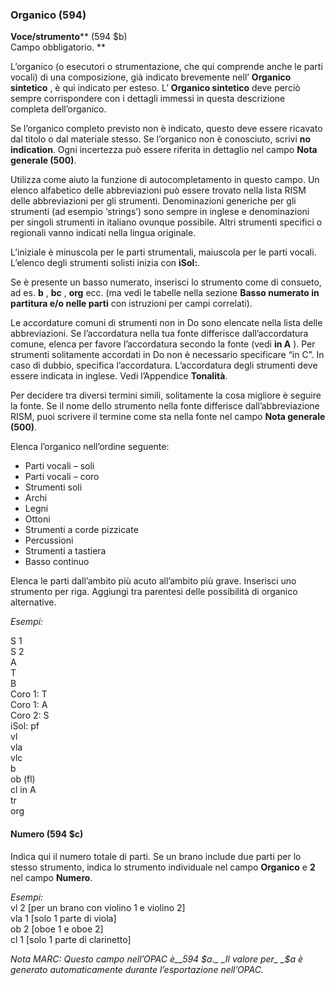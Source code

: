 ### **Organico**  (594)

**Voce/strumento****  (594 $b)  
 Campo obbligatorio. **

L’organico (o esecutori o strumentazione, che qui comprende anche le parti vocali) di una composizione, già indicato brevemente nell’ **Organico sintetico** , è qui indicato per esteso. L’ **Organico sintetico** deve perciò sempre corrispondere con i dettagli immessi in questa descrizione completa dell’organico.

Se l’organico completo previsto non è indicato, questo deve essere ricavato dal titolo o dal materiale stesso. Se l’organico non è conosciuto, scrivi **no indication**. Ogni incertezza può essere riferita in dettaglio nel campo **Nota generale (500)**.  

Utilizza come aiuto la funzione di autocompletamento in questo campo. Un elenco alfabetico delle abbreviazioni può essere trovato nella lista RISM delle abbreviazioni per gli strumenti. Denominazioni generiche per gli strumenti (ad esempio ‘strings’) sono sempre in inglese e denominazioni per singoli strumenti in italiano ovunque possibile. Altri strumenti specifici o regionali vanno indicati nella lingua originale.

L’iniziale è minuscola per le parti strumentali, maiuscola per le parti vocali. L’elenco degli strumenti solisti inizia con **iSol:**.

Se è presente un basso numerato, inserisci lo strumento come di consueto, ad es. **b** , **bc** , **org** ecc. (ma vedi le tabelle nella sezione **Basso numerato in partitura e/o nelle parti** con istruzioni per campi correlati).

Le accordature comuni di strumenti non in Do sono elencate nella lista delle abbreviazioni. Se l’accordatura nella tua fonte differisce dall’accordatura comune, elenca per favore l’accordatura secondo la fonte (vedi **in A** ). Per strumenti solitamente accordati in Do non è necessario specificare “in C”. In caso di dubbio, specifica l’accordatura. L’accordatura degli strumenti deve essere indicata in inglese. Vedi l’Appendice **Tonalità**.

Per decidere tra diversi termini simili, solitamente la cosa migliore è seguire la fonte. Se il nome dello strumento nella fonte differisce dall’abbreviazione RISM, puoi scrivere il termine come sta nella fonte nel campo **Nota generale (500)**.

Elenca l’organico nell’ordine seguente:

- Parti vocali – soli
- Parti vocali – coro
- Strumenti soli
- Archi
- Legni  
- Ottoni
- Strumenti a corde pizzicate
- Percussioni
- Strumenti a tastiera
- Basso continuo

Elenca le parti dall’ambito più acuto all’ambito più grave. Inserisci uno strumento per riga. Aggiungi tra parentesi delle possibilità di organico alternative.

_Esempi:_

S 1  
S 2  
A  
T  
B  
Coro 1: T  
Coro 1: A  
Coro 2: S  
iSol: pf  
vl  
vla  
vlc  
b  
ob (fl)  
cl in A  
tr  
org

 

#### Numero (594 $c)

Indica qui il numero totale di parti. Se un brano include due parti per lo stesso strumento, indica lo strumento individuale nel campo **Organico** e **2** nel campo **Numero**.

_Esempi:_  
vl         2 [per un brano con violino 1 e violino 2]  
vla       1 [solo 1 parte di viola]  
ob        2 [oboe 1 e oboe 2]  
cl         1 [solo 1 parte di clarinetto]

_Nota MARC: Questo campo nell’OPAC è__594 $a._ _Il valore per_ _$a è generato automaticamente durante l’esportazione nell’OPAC._